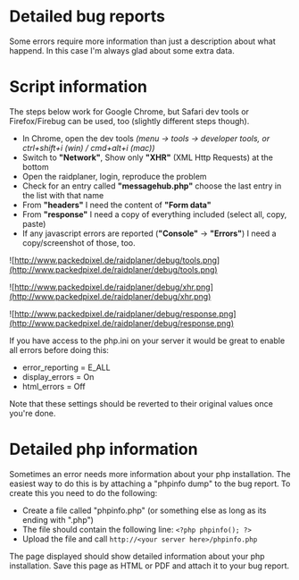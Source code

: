 # Detailed bug reports #

Some errors require more information than just a description about what happend.
In this case I'm always glad about some extra data.

# Script information #

The steps below work for Google Chrome, but Safari dev tools or Firefox/Firebug can be used, too (slightly different steps though).

  * In Chrome, open the dev tools _(menu -> tools -> developer tools, or ctrl+shift+i (win) / cmd+alt+i (mac))_
  * Switch to **"Network"**, Show only **"XHR"** (XML Http Requests) at the bottom
  * Open the raidplaner, login, reproduce the problem
  * Check for an entry called **"messagehub.php"** choose the last entry in the list with that name
  * From **"headers"** I need the content of **"Form data"**
  * From **"response"** I need a copy of everything included (select all, copy, paste)
  * If any javascript errors are reported (**"Console"** -> **"Errors"**) I need a copy/screenshot of those, too.

![http://www.packedpixel.de/raidplaner/debug/tools.png](http://www.packedpixel.de/raidplaner/debug/tools.png)

![http://www.packedpixel.de/raidplaner/debug/xhr.png](http://www.packedpixel.de/raidplaner/debug/xhr.png)

![http://www.packedpixel.de/raidplaner/debug/response.png](http://www.packedpixel.de/raidplaner/debug/response.png)

If you have access to the php.ini on your server it would be great to enable all errors before doing this:

  * error\_reporting = E\_ALL
  * display\_errors = On
  * html\_errors = Off

Note that these settings should be reverted to their original values once you're done.

# Detailed php information #

Sometimes an error needs more information about your php installation.
The easiest way to do this is by attaching a "phpinfo dump" to the bug report.
To create this you need to do the following:

  * Create a file called "phpinfo.php" (or something else as long as its ending with ".php")
  * The file should contain the following line: `<?php phpinfo(); ?>`
  * Upload the file and call `http://<your server here>/phpinfo.php`

The page displayed should show detailed information about your php installation.
Save this page as HTML or PDF and attach it to your bug report.